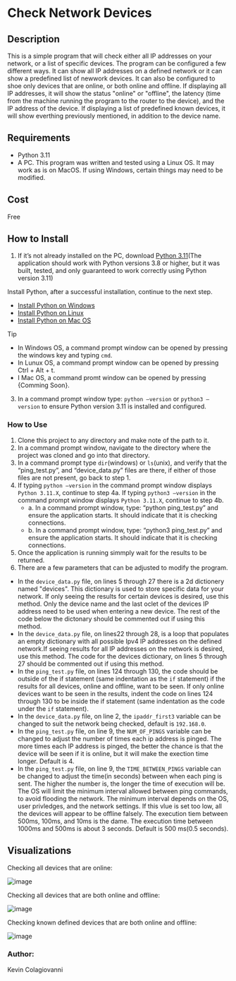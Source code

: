 # Check Network Devices

## Description
This is a simple program that will check either all IP addresses on your network, or a
list of specific devices. The program can be configured a few different ways. It can show
all IP addresses on a defined network or it can show a predefined list of newwork devices.
It can also be configured to shoe only devices that are online, or both online and offline. 
If displaying all IP addresses, it will show the status "online" or "offline", the latency 
(time from the machine running the program to the router to the device), and the IP address 
of the device. If displaying a list of predefined known devices, it will show everthing 
previously mentioned, in addition to the device name.

## Requirements
- Python 3.11
- A PC. This program was written and tested using a Linux OS. It may work as is on MacOS. If using Windows, certain things may need to be modified. 

## Cost
Free

## How to Install

1. If it’s not already installed on the PC, download [Python 3.11](https://www.python.org/downloads/release/python-3119/)(The application should work with Python versions 3.8 or higher, but it was built, tested, and only guaranteed to work correctly using Python version 3.11)

Install Python, after a successful installation, continue to the next step.

   - [Install Python on Windows](https://www.geeksforgeeks.org/how-to-install-python-on-windows/)
   - [Install Python on Linux](https://www.geeksforgeeks.org/how-to-install-python-on-linux/)
   - [Install Python on Mac OS](https://docs.python.org/3/using/mac.html)

> [!Tip]
>  - In Windows OS, a command prompt window can be opened by pressing the windows key and typing `cmd`.
>  - In Lunux OS, a command prompt window can be opened by pressing Ctrl + Alt + t.
>  - I Mac OS, a command promt window can be opened by pressing {Comming Soon}.

3. In a command prompt window type: `python –version` or `python3 –version`  to ensure Python version 3.11 is installed and configured.

### How to Use
1. Clone this project to any directory and make note of the path to it.
2. In a command prompt window, navigate to the directory where the project was cloned and go into that directory.
3. In a command prompt type `dir`(windows) or `ls`(unix), and verify that the “ping_test.py”, and “device_data.py” files are there, if either of those files are not present, go back to step 1.
4. If typing `python –version` in the command prompt window displays `Python 3.11.X`, continue to step 4a. If typing `python3 –version` in the command prompt window displays `Python 3.11.X`, continue to step 4b.
    - a. In a command prompt window, type: “python ping_test.py” and ensure the application starts. It should indicate that it is checking connections.
    - b. In a command prompt window, type: “python3 ping_test.py” and ensure the application starts. It should indicate that it is checking connections.
5. Once the application is running simmply wait for the results to be returned.
6. There are a few parameters that can be adjusted to modify the program.
  - In the `device_data.py` file, on lines 5 through 27 there is a 2d dictionery named "devices". This dictionary is used to store specific data for your network. If only seeing the results for certain devices is
    desired, use this method. Only the device name and the last oclet of the devices IP address need to be used when entering a new device. The rest of the code below the dictonary should be commented out if using 
    this method.
  - In the `device_data.py` file, on lines22 through 28, is a loop that populates an empty dictionary with all possible Ipv4 IP addresses on the defined network.If seeing results for all IP addresses on the network
    is desired, use this method. The code for the devices dictionary, on lines 5 through 27 should be commented out if using this method.
  - In the `ping_test.py` file, on lines 124 through 130, the code should be outside of the if statement (same indentation as the `if` statement) if the results for all devices, online and offline, want to be seen.
    If only online devices want to be seen in the results, indent the code on lines 124 through 130 to be inside the if statement (same indentation as the code under the `if` statement).
  - In the `device_data.py` file, on line 2, the `ipaddr_first3` variable can be changed to suit the network being checked, default is `192.168.0`.
  - In the `ping_test.py` file, on line 9, the `NUM_OF_PINGS` variable can be changed to adjust the number of times each ip address is pinged. The more times each IP address is pinged, the better the chance is that the device will be seen if it is online, but it will make the exection time longer. Default is 4. 
  - In the `ping_test.py` file, on line 9, the `TIME_BETWEEN_PINGS` variable can be changed to adjust the time(in seconds) between when each ping is sent. The higher the number is, the longer the time of execution will be. The OS will limit the minimum interval allowed between ping commands, to avoid flooding the network. The minimum interval depends on the OS, user privledges, and the network settings. If this vlue is set too low, all the devices will appear to be offline falsely. The execution tiem between 500ms, 100ms, and 10ms is the dame. The execution time between 1000ms and 500ms is about 3 seconds. Default is 500 ms(0.5 seconds).  

## Visualizations
Checking all devices that are online:

![image](https://github.com/user-attachments/assets/d6e6975c-4019-4808-8789-1bbce3e5a510)

Checking all devices that are both online and offline:

![image](https://github.com/user-attachments/assets/5e617e7b-acd8-48e8-88ba-6abc02156e4e)

Checking known defined devices that are both online and offline:

![image](https://github.com/user-attachments/assets/60a78841-6d97-485a-a251-846dc30e26c4)

### Author:
Kevin Colagiovanni
